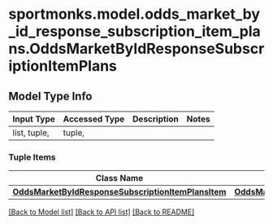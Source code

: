 # sportmonks.model.odds_market_by_id_response_subscription_item_plans.OddsMarketByIdResponseSubscriptionItemPlans

## Model Type Info
Input Type | Accessed Type | Description | Notes
------------ | ------------- | ------------- | -------------
list, tuple,  | tuple,  |  | 

### Tuple Items
Class Name | Input Type | Accessed Type | Description | Notes
------------- | ------------- | ------------- | ------------- | -------------
[**OddsMarketByIdResponseSubscriptionItemPlansItem**](OddsMarketByIdResponseSubscriptionItemPlansItem.md) | [**OddsMarketByIdResponseSubscriptionItemPlansItem**](OddsMarketByIdResponseSubscriptionItemPlansItem.md) | [**OddsMarketByIdResponseSubscriptionItemPlansItem**](OddsMarketByIdResponseSubscriptionItemPlansItem.md) |  | 

[[Back to Model list]](../../README.md#documentation-for-models) [[Back to API list]](../../README.md#documentation-for-api-endpoints) [[Back to README]](../../README.md)


